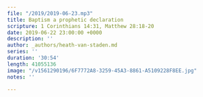 ```yaml
---
file: "/2019/2019-06-23.mp3"
title: Baptism a prophetic declaration
scripture: 1 Corinthians 14:31, Matthew 28:18-20
date: 2019-06-22 23:00:00 +0000
description: ''
author: _authors/heath-van-staden.md
series: ''
duration: '30:54'
length: 41055136
image: "/v1561290196/6F7772A8-3259-45A3-8861-A5109228F8EE.jpg"
notes: ''

---
```

